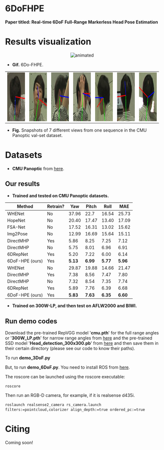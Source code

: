 # 6DoFHPE
**Paper titled: Real-time 6DoF Full-Range Markerless Head Pose Estimation**







# Results visualization

<p align="center">
  <img src="https://github.com/Redhwan-A/6DoF-HPE/blob/main/gif/6DoF-Hpe.gif" alt="animated" />
</p>

* **Gif.** 6Do-FHPE.
  

<table>
<tr>
<td><img src="images/cmu1.jpg" height="160"></td>
<td><img src="images/cmu4.jpg" height="160"></td> 
<td><img src="images/cmu13.jpg" height="160"></td> 
<td><img src="images/cmu14.jpg" height="160"></td> 
<td><img src="images/cmu15.jpg" height="160"></td>
<td><img src="images/cmu18.jpg" height="160"></td> 
<td><img src="images/cmu20.jpg" height="160"></td> 
</tr>
</table>

* **Fig.** Snapshots of 7 different views from one sequence in the CMU Panoptic val-set dataset.

# Datasets

* **CMU Panoptic**  from [here](http://domedb.perception.cs.cmu.edu/).



## **Our results**
* **Trained and tested on CMU Panoptic datasets.**


| Method         | Retrain? | Yaw   | Pitch | Roll  | MAE   |
|----------------|----------|-------|-------|-------|-------|
| WHENet         | No       | 37.96 | 22.7  | 16.54 | 25.73 |
| HopeNet        | No       | 20.40 | 17.47 | 13.40 | 17.09 |
| FSA-Net        | No       | 17.52 | 16.31 | 13.02 | 15.62 |
| Img2Pose       | No       | 12.99 | 16.69 | 15.64 | 15.11 |
| DirectMHP      | Yes      | 5.86  | 8.25  | 7.25  | 7.12  |
| DirectMHP      | No       | 5.75  | 8.01  | 6.96  | 6.91  |
| 6DRepNet       | Yes      | 5.20  | 7.22  | 6.00  | 6.14  |
| 6DoF-HPE (ours)  | Yes      | **5.13**  | **6.99**  | **5.77**  | **5.96** |
| WHENet         | No       | 29.87 | 19.88 | 14.66 | 21.47 |
| DirectMHP      | Yes      | 7.38  | 8.56  | 7.47  | 7.80  |
| DirectMHP      | No       | 7.32  | 8.54  | 7.35  | 7.74  |
| 6DRepNet       | Yes      | 5.89  | 7.76  | 6.39  | 6.68  |
| 6DoF-HPE (ours)  | Yes      | **5.83**  | **7.63**  | **6.35**  | **6.60**  |


* **Trained on 300W-LP, and then test on AFLW2000 and BIWI.**

## **Run demo codes**

Download the pre-trained RepVGG model '**cmu.pth**'  for the full range angles or '**300W_LP.pth**' for narrow range angles from [here](https://drive.google.com/drive/folders/1Avome4KvNp0Lqh2QwhXO6L5URQjzCjUq) and the pre-trained SSD model '**Head_detection_300x300.pb**' from [here](https://drive.google.com/drive/folders/1Avome4KvNp0Lqh2QwhXO6L5URQjzCjUq) and then save them in their certain directory (please see our code to know their paths).

To run **demo_3DoF.py**

But, to run **demo_6DoF.py**. You need to install ROS from [here](https://wiki.ros.org/Distributions).

The roscore can be launched using the roscore executable:

```
roscore
```
Then run an RGB-D camera, for example, if it is  realsense d435i. 

```
roslaunch realsense2_camera rs_camera.launch filters:=pointcloud,colorizer align_depth:=true ordered_pc:=true
```





# Citing

Coming soon!
